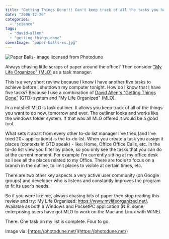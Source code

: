 ```yaml
---
title: "Getting Things Done!!! Can't keep track of all the tasks you have to do? Need a better tool to implement GTD?"
date: "2006-12-20"
categories: 
  - "science"
tags: 
  - "david-allen"
  - "getting-things-done"
coverImage: "paper-balls-xs.jpg"
---
```


![Paper Balls- image licensed from Photodune](src/content/blog/getting_things_/images/paper-balls-xs.jpg)

Always chasing little scraps of paper around the office? Then consider ["My Life Organized" (MLO)](https://www.mylifeorganized.net/) as a task manager.

This is a very short review because I know I have another five tasks to achieve before I shutdown my computer tonight. How do I know that I have five tasks? Because I use a combination of [David Allen's "Getting Things Done"](https://www.amazon.com/Getting-Things-Done-Stress-Free-Productivity/dp/0142000280/&tag=notesfromatoo-20) (GTD) system and "My Life Organized" (MLO).

In a nutshell MLO is task outliner. It allows you keep track of all of the things you want to do now, tomorrow and ever. The outliner looks and works like the windows folder system. If that was all MLO offered it would be a good tool.

What sets it apart from every other to-do list manager I've tried (and I've tried 20+ applications) is the to-do list. When you create a task you assign it places (contexts in GTD speak) - like: Home, Office Office Calls, etc. In the to-do list view you filter by place, so you only see the tasks that you can do at the current moment. For example I'm currently sitting at my office desk so I see all the places related to my Office. There are tools to focus on a branch in the outline, to limit places to visible at certain times, etc.

There are two other key aspects a very active user community (on Google groups) and developer who is listens and constantly improves the program to fit its user’s needs.

So if you were like me, always chasing bits of paper then stop reading this review and try: My Life Organized: https://www.mylifeorganized.net/. Available as both a Windows and PocketPC application (N.B. some enterprising users have got MLO to work on the Mac and Linux with WINE).

There. One task on my list is complete. Four to go.

Image via: [https://photodune.net/](https://photodune.net/)
